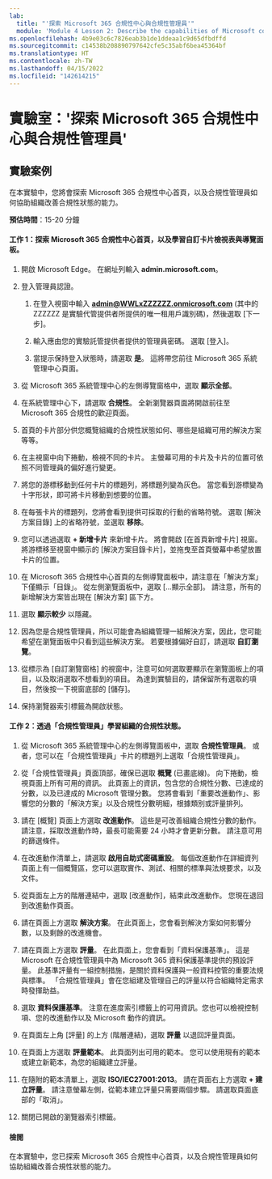 ```yaml
---
lab:
  title: "'探索 Microsoft 365 合規性中心與合規性管理員'"
  module: 'Module 4 Lesson 2: Describe the capabilities of Microsoft compliance solutions: Describe the compliance management capabilities of Microsoft 365'
ms.openlocfilehash: 4b9e03c6c7826eab3b1de1ddeaa1c9d65dfbdffd
ms.sourcegitcommit: c14538b208890797642cfe5c35abf6bea45364bf
ms.translationtype: HT
ms.contentlocale: zh-TW
ms.lasthandoff: 04/15/2022
ms.locfileid: "142614215"
---
```

# <a name="lab-explore-the-microsoft-365-compliance-center--compliance-manager"></a>實驗室：'探索 Microsoft 365 合規性中心與合規性管理員'

## <a name="lab-scenario"></a>實驗案例
在本實驗中，您將會探索 Microsoft 365 合規性中心首頁，以及合規性管理員如何協助組織改善合規性狀態的能力。


**預估時間**：15-20 分鐘

#### <a name="task-1-explore-the-microsoft-365-compliance-center-home-page-and-learn-to-customize-the-card-view-and-the-navigation-panel"></a>工作 1：探索 Microsoft 365 合規性中心首頁，以及學習自訂卡片檢視表與導覽面板。

1.  開啟 Microsoft Edge。 在網址列輸入 **admin.microsoft.com**。

1. 登入管理員認證。
    1. 在登入視窗中輸入 **admin@WWLxZZZZZZ.onmicrosoft.com** (其中的 ZZZZZZ 是實驗代管提供者所提供的唯一租用戶識別碼)，然後選取 [下一步]。
    
    1. 輸入應由您的實驗託管提供者提供的管理員密碼。 選取 [登入]。
    1. 當提示保持登入狀態時，請選取 **是**。 這將帶您前往 Microsoft 365 系統管理中心頁面。

1. 從 Microsoft 365 系統管理中心的左側導覽窗格中，選取 **顯示全部**。

1. 在系統管理中心下，請選取 **合規性**。  全新瀏覽器頁面將開啟前往至 Microsoft 365 合規性的歡迎頁面。  
1. 首頁的卡片部分供您概覽組織的合規性狀態如何、哪些是組織可用的解決方案等等。
1. 在主視窗中向下捲動，檢視不同的卡片。 主螢幕可用的卡片及卡片的位置可依照不同管理員的偏好進行變更。  
1. 將您的游標移動到任何卡片的標題列，將標題列變為灰色。  當您看到游標變為十字形狀，即可將卡片移動到想要的位置。
1. 在每張卡片的標題列，您將會看到提供可採取的行動的省略符號。  選取 [解決方案目錄] 上的省略符號，並選取 **移除**。
1. 您可以透過選取 **+ 新增卡片** 來新增卡片。  將會開啟 [在首頁新增卡片] 視窗。  將游標移至視窗中顯示的 [解決方案目錄卡片]，並拖曳至首頁螢幕中希望放置卡片的位置。
1. 在 Microsoft 365 合規性中心首頁的左側導覽面板中，請注意在「解決方案」下僅顯示「目錄」。  從左側瀏覽面板中，選取 [...顯示全部]。  請注意，所有的新增解決方案皆出現在 [解決方案] 區下方。  
1. 選取 **顯示較少** 以隱藏。
1. 因為您是合規性管理員，所以可能會為組織管理一組解決方案，因此，您可能希望在瀏覽面板中只看到這些解決方案。 若要根據偏好自訂，請選取 **自訂瀏覽**。  
1. 從標示為 [自訂瀏覽窗格] 的視窗中，注意可如何選取要顯示在瀏覽面板上的項目，以及取消選取不想看到的項目。 為達到實驗目的，請保留所有選取的項目，然後按一下視窗底部的 [儲存]。  
1. 保持瀏覽器索引標籤為開啟狀態。

#### <a name="task-2-learn-about-your-organizations-compliance-posture-through-compliance-manager"></a>工作 2：透過「合規性管理員」學習組織的合規性狀態。

1. 從 Microsoft 365 系統管理中心的左側導覽面板中，選取 **合規性管理員**。  或者，您可以在「合規性管理員」卡片的標題列上選取「合規性管理員」。

1. 從「合規性管理員」頁面頂部，確保已選取 **概覽** (已畫底線)。 向下捲動，檢視頁面上所有可用的資訊。  此頁面上的資訊，包含您的合規性分數、已達成的分數，以及已達成的 Microsoft 管理分數。   您將會看到「重要改進動作」、影響您的分數的「解決方案」以及合規性分數明細，根據類別或評量排列。

1. 請在 [概覽] 頁面上方選取 **改進動作**。  這些是可改善組織合規性分數的動作。 請注意，採取改進動作時，最長可能需要 24 小時才會更新分數。  請注意可用的篩選條件。

1. 在改進動作清單上，請選取 **啟用自助式密碼重設**。  每個改進動作在詳細資列頁面上有一個概覽區，您可以選取實作、測試、相關的標準與法規要求，以及文件。

1. 從頁面左上方的階層連結中，選取 [改進動作]，結束此改進動作。  您現在退回到改進動作頁面。

1. 請在頁面上方選取 **解決方案**。 在此頁面上，您會看到解決方案如何影響分數，以及剩餘的改進機會。

1. 請在頁面上方選取 **評量**。 在此頁面上，您會看到「資料保護基準」。  這是 Microsoft 在合規性管理員中為 Microsoft 365 資料保護基準提供的預設評量。  此基準評量有一組控制措施，是關於資料保護與一般資料控管的重要法規與標準。 「合規性管理員」會在您組建及管理自己的評量以符合組織特定需求時發揮助益。

1. 選取 **資料保護基準**。  注意在進度索引標籤上的可用資訊。您也可以檢視控制項、您的改進動作以及 Microsoft 動作的資訊。  

1. 在頁面左上角 [評量] 的上方 (階層連結)，選取 **評量** 以退回評量頁面。  

1. 在頁面上方選取 **評量範本**。  此頁面列出可用的範本。 您可以使用現有的範本或建立新範本，為您的組織建立評量。
 
1. 在隨附的範本清單上，選取 **ISO/IEC27001:2013**。 請在頁面右上方選取 **+ 建立評量**。  請注意螢幕左側，從範本建立評量只需要兩個步驟。  請選取頁面底部的「取消」。

1. 關閉已開啟的瀏覽器索引標籤。


#### <a name="review"></a>檢閱
在本實驗中，您已探索 Microsoft 365 合規性中心首頁，以及合規性管理員如何協助組織改善合規性狀態的能力。
